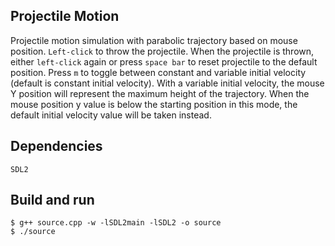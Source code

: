 ## Projectile Motion
Projectile motion simulation with parabolic trajectory based on mouse position.
`Left-click` to throw the projectile. When the projectile is thrown, either `left-click` again or press `space bar` to reset projectile to the default position.
Press `m` to toggle between constant and variable initial velocity (default is constant initial velocity). With a variable initial velocity, the mouse Y position will represent the maximum height of the trajectory. When the mouse position y value is below the starting position in this mode, the default initial velocity value will be taken instead.

## Dependencies
```
SDL2
```

## Build and run
```
$ g++ source.cpp -w -lSDL2main -lSDL2 -o source
$ ./source
```